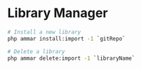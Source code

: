 # Library Manager

```bash
# Install a new library
php ammar install:import -1 `gitRepo`

# Delete a library
php ammar delete:import -1 `libraryName`
```
